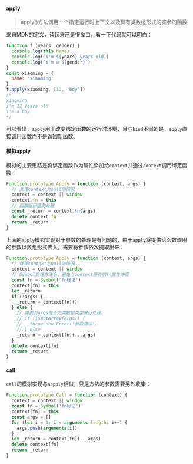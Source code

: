 #### apply
> apply()方法调用一个指定运行时上下文以及具有类数组形式的实参的函数

来自MDN的定义，读起来还是很拗口，看一下代码就可以明白：
```js
function f (years, gender) {
  console.log(this.name)
  console.log(`i'm ${years} years old`)
  console.log(`i'm a ${gender}`)
}
const xiaoming = {
  name: 'xiaoming'
}
f.apply(xiaoming, [12, 'boy'])
/*
xiaoming
i'm 12 years old
i'm a boy
*/
```
可以看出，`apply`用于改变绑定函数的运行时环境，且与`bind`不同的是，`apply`直接调用函数而不是返回新函数。

#### 模拟apply
模拟的主要思路是将绑定函数作为属性添加给`context`并通过`context`调用绑定函数：
```js
Function.prototype.Apply = function (context, args) {
  // 处理context为null的情况
  context = context || window
  context.fn = this
  // 函数返回值的处理
  const _return = context.fn(args)
  delete context.fn
  return _return
}
```
上面的`apply`模拟实现对于参数的处理是有问题的，由于`apply`将提供给函数调用的参数以数组形式传入，需要将参数依次提取出来：
```js
Function.prototype.Apply = function (context, args) {
  // 处理context为null的情况
  context = context || window
  // Symbol处理方法名，避免与context原有的fn属性冲突
  const fn = Symbol('fn标记')
  context[fn] = this
  let _return
  if (!args) {
    _return = context[fn]()
  } else {
    // 需要对args是否为类数组类型进行处理，
    // if (isNotArray(args)) {
    //   throw new Error('参数错误')
    // } else
    _return = context[fn](...args)
  }
  delete context[fn]
  return _return
}
```
#### call
`call`的模拟实现与`appply`相似，只是方法的参数需要另外收集：
```js
Function.prototype.Call = function (context) {
  context = context || window
  const fn = Symbol('fn标记')
  context[fn] = this
  const args = []
  for (let i = 1; i < arguments.length; i++) {
    args.push(arguments[i])
  }
  let _return = context[fn](...args)
  delete context[fn]
  return _return
}
```